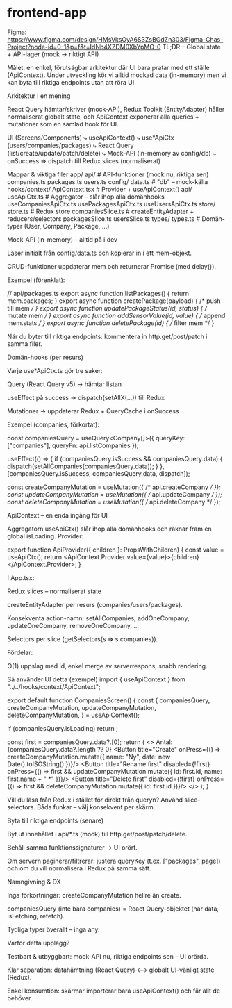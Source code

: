 # frontend-app


Figma: https://www.figma.com/design/HMsVksOyA6S3ZsBGdZn303/Figma-Chas-Project?node-id=0-1&p=f&t=IdNb4XZDM0XbYpMO-0
TL;DR – Global state + API-lager (mock → riktigt API)

Målet: en enkel, förutsägbar arkitektur där UI bara pratar med ett ställe (ApiContext).
Under utveckling kör vi alltid mockad data (in-memory) men vi kan byta till riktiga endpoints utan att röra UI.

Arkitektur i en mening

React Query hämtar/skriv­er (mock-API), Redux Toolkit (EntityAdapter) håller normaliserat globalt state, och ApiContext exponerar alla queries + mutationer som en samlad hook för UI.

UI (Screens/Components)
   ⤷ useApiContext()
       ⤷ use*ApiCtx (users/companies/packages)
           ⤷ React Query (list/create/update/patch/delete)
               ⤷ Mock-API (in-memory av config/db)
           ⤷ onSuccess ⇒ dispatch till Redux slices (normaliserat)

Mappar & viktiga filer
app/
  api/                 # API-funktioner (mock nu, riktiga sen)
    companies.ts
    packages.ts
    users.ts
  config/
    data.ts            # "db" – mock-källa
  hooks/context/
    ApiContext.tsx     # Provider + useApiContext()
    api/
      useApiCtx.ts     # Aggregator – slår ihop alla domänhooks
      useCompaniesApiCtx.ts
      usePackagesApiCtx.ts
      useUsersApiCtx.ts
  store/
    store.ts           # Redux store
    companiesSlice.ts  # createEntityAdapter + reducers/selectors
    packagesSlice.ts
    usersSlice.ts
  types/
    types.ts           # Domän-typer (User, Company, Package, ...)

Mock-API (in-memory) – alltid på i dev

Läser initialt från config/data.ts och kopierar in i ett mem-objekt.

CRUD-funktioner uppdaterar mem och returnerar Promise (med delay()).

Exempel (förenklat):

// api/packages.ts
export async function listPackages() { return mem.packages; }
export async function createPackage(payload) { /* push till mem */ }
export async function updatePackageStatus(id, status) { /* mutate mem */ }
export async function addSensorValue(id, value) { /* append mem.stats */ }
export async function deletePackage(id) { /* filter mem */ }


När du byter till riktiga endpoints: kommentera in http.get/post/patch i samma filer.

Domän-hooks (per resurs)

Varje use*ApiCtx.ts gör tre saker:

Query (React Query v5) → hämtar listan

useEffect på success → dispatch(setAllX(...)) till Redux

Mutationer → uppdaterar Redux + QueryCache i onSuccess

Exempel (companies, förkortat):

const companiesQuery = useQuery<Company[]>({ queryKey: ["companies"], queryFn: api.listCompanies });

useEffect(() => {
  if (companiesQuery.isSuccess && companiesQuery.data) {
    dispatch(setAllCompanies(companiesQuery.data));
  }
}, [companiesQuery.isSuccess, companiesQuery.data, dispatch]);

const createCompanyMutation = useMutation({ /* api.createCompany */ });
const updateCompanyMutation = useMutation({ /* api.updateCompany */ });
const deleteCompanyMutation = useMutation({ /* api.deleteCompany */ });

ApiContext – en enda ingång för UI

Aggregatorn useApiCtx() slår ihop alla domänhooks och räknar fram en global isLoading.
Provider:

export function ApiProvider({ children }: PropsWithChildren) {
  const value = useApiCtx();
  return <ApiContext.Provider value={value}>{children}</ApiContext.Provider>;
}


I App.tsx:

<Provider store={store}>
  <QueryClientProvider client={queryClient}>
    <ApiProvider>
      <AppNavigator />
    </ApiProvider>
  </QueryClientProvider>
</Provider>

Redux slices – normaliserat state

createEntityAdapter per resurs (companies/users/packages).

Konsekventa action-namn: setAllCompanies, addOneCompany, updateOneCompany, removeOneCompany, …

Selectors per slice (getSelectors<RootState>(s => s.companies)).

Fördelar:

O(1) uppslag med id, enkel merge av serverrespons, snabb rendering.

Så använder UI detta (exempel)
import { useApiContext } from "../../hooks/context/ApiContext";

export default function CompaniesScreen() {
  const {
    companiesQuery,
    createCompanyMutation,
    updateCompanyMutation,
    deleteCompanyMutation,
  } = useApiContext();

  if (companiesQuery.isLoading) return <Spinner />;

  const first = companiesQuery.data?.[0];
  return (
    <>
      <Text>Antal: {companiesQuery.data?.length ?? 0}</Text>
      <Button title="Create" onPress={() => createCompanyMutation.mutate({ name: "Ny", date: new Date().toISOString() })}/>
      <Button title="Rename first" disabled={!first} onPress={() => first && updateCompanyMutation.mutate({ id: first.id, name: first.name + " *" })}/>
      <Button title="Delete first" disabled={!first} onPress={() => first && deleteCompanyMutation.mutate({ id: first.id })}/>
    </>
  );
}


Vill du läsa från Redux i stället för direkt från queryn? Använd slice-selectors. Båda funkar – välj konsekvent per skärm.

Byta till riktiga endpoints (senare)

Byt ut innehållet i api/*.ts (mock) till http.get/post/patch/delete.

Behåll samma funktionssignaturer → UI orört.

Om servern paginerar/filtrerar: justera queryKey (t.ex. ["packages", page]) och om du vill normalisera i Redux på samma sätt.

Namngivning & DX

Inga förkortningar: createCompanyMutation hellre än create.

companiesQuery (inte bara companies) = React Query-objektet (har data, isFetching, refetch).

Tydliga typer överallt – inga any.

Varför detta upplägg?

Testbart & utbyggbart: mock-API nu, riktiga endpoints sen – UI orörda.

Klar separation: datahämtning (React Query) ⟷ globalt UI-vänligt state (Redux).

Enkel konsumtion: skärmar importerar bara useApiContext() och får allt de behöver.
